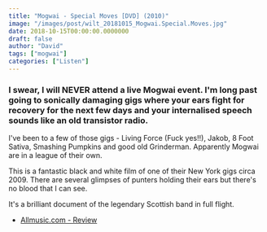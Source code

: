 ```yaml
---
title: "Mogwai - Special Moves [DVD] (2010)"
image: "/images/post/wilt_20181015_Mogwai.Special.Moves.jpg"
date: 2018-10-15T00:00:00.0000000
draft: false
author: "David"
tags: ["mogwai"]
categories: ["Listen"]
---
```

### I swear, I will NEVER attend a live Mogwai event. I'm long past going to sonically damaging gigs where your ears fight for recovery for the next few days and your internalised speech sounds like an old transistor radio.

 I've been to a few of those gigs - Living Force (Fuck yes!!), Jakob, 8 Foot Sativa, Smashing Pumpkins and good old Grinderman. Apparently Mogwai are in a league of their own.

 This is a fantastic black and white film of one of their New York gigs circa 2009. There are several glimpses of punters holding their ears but there's no blood that I can see.

 It's a brilliant document of the legendary Scottish band in full flight. 

-  [Allmusic.com - Review](https://www.allmusic.com/album/special-moves-mw0002017738)